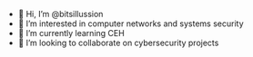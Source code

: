 - 👋 Hi, I’m @bitsillussion
- 👀 I’m interested in computer networks and systems security
- 🌱 I’m currently learning CEH
- 💞️ I’m looking to collaborate on cybersecurity projects

<!---
bitsillussion/bitsillussion is a ✨ special ✨ repository because its `README.md` (this file) appears on your GitHub profile.
You can click the Preview link to take a look at your changes.
--->
